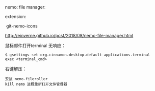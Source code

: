nemo: file manager:



extension:

​	git-nemo-icons





<http://einverne.github.io/post/2018/08/nemo-file-manager.html>





鼠标邮件打开terminal 无响应：

```
$ gsettings set org.cinnamon.desktop.default-applications.terminal exec <terminal_cmd>
```



右键解压：

```
安装 nemo-fileroller
kill nemo 进程重新打开文件管理器
```

